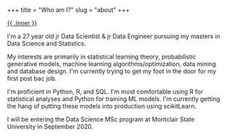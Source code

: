 +++
title = "Who am I?"
slug = "about"
+++

<a href="{{ .Page.Site.BaseUrl }}/{{ .Get 0 }}"/>
    {{ .Inner }}
</a>

I'm a 27 year old jr Data Scientist & jr Data Engineer pursuing my 
masters in Data Science and Statistics.

My interests are primarily in statistical learning theory, 
probabilistic generative models, machine learning 
algorithms/optimization, data mining and database design. I'm 
currently trying to get my foot in the door for my first post bac job.

I'm proficient in Python, R, and SQL. I'm most comfortable using R for 
statistical analyses and Python for training ML models. I'm currently
getting the hang of putting these models into production using scikitLearn.  

I will be entering the Data Science MSc program at Montclair State University in September 2020.
